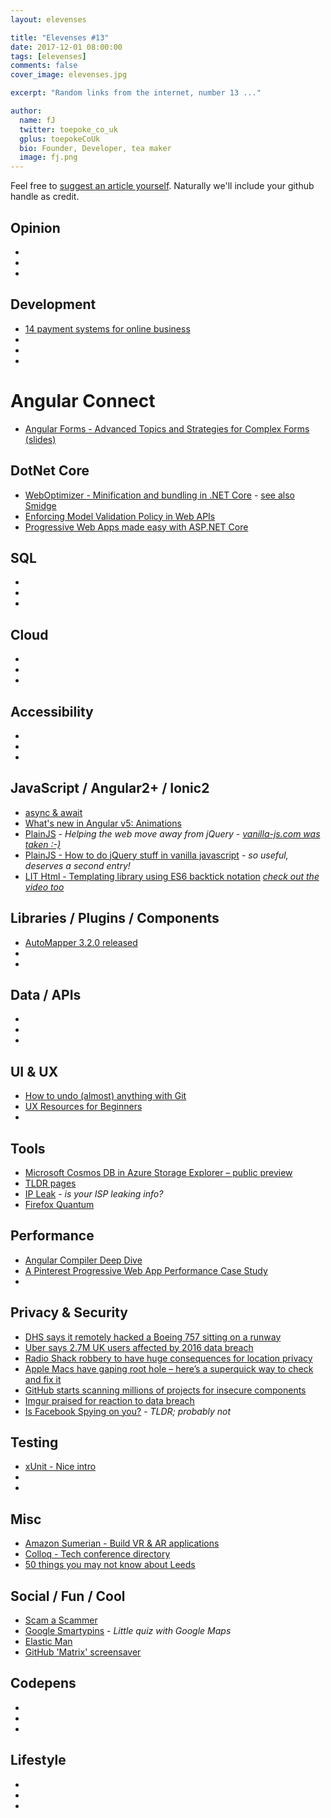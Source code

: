 ```yaml
---
layout: elevenses

title: "Elevenses #13"
date: 2017-12-01 08:00:00
tags: [elevenses]
comments: false
cover_image: elevenses.jpg

excerpt: "Random links from the internet, number 13 ..."

author:
  name: fJ
  twitter: toepoke_co_uk
  gplus: toepokeCoUk
  bio: Founder, Developer, tea maker
  image: fj.png
---
```


Feel free to [suggest an article yourself](https://github.com/toepoke/toepoke.github.io/issues).  Naturally we'll include your github handle as credit.

## Opinion
* []()
* []()
* []()

## Development
* [14 payment systems for online business](https://dev.to/iriskatastic/14-payment-systems-for-online-business-ba5)
* []()
* []()
* []()

# Angular Connect
* [Angular Forms - Advanced Topics and Strategies for Complex Forms (slides)](https://docs.google.com/presentation/d/e/2PACX-1vTS20UdnMGqA3ecrv7ww_7CDKQM8VgdH2tbHl94aXgEsYQ2cyjq62ydU3e3ZF_BaQ64kMyQa0INe2oI/pub?start=false&loop=false&delayms=3000&slide=id.p )

## DotNet Core
* [WebOptimizer - Minification and bundling in .NET Core](https://www.hanselman.com/blog/WebOptimizerABundlerAndMinifierForASPNETCore.aspx) - [see also Smidge](https://www.hanselman.com/blog/LightweightBundlingMinifyingAndCompressionForCSSAndJavaScriptWithASPNETCoreAndSmidge.aspx)
* [Enforcing Model Validation Policy in Web APIs](https://ardalis.com/enforcing-model-validation-policy-in-web-apis)
* [Progressive Web Apps made easy with ASP.NET Core](https://madskristensen.net/blog/progressive-web-apps-made-easy-with-aspnet-core/)

## SQL
* []()
* []()
* []()

## Cloud
* []()
* []()
* []()

## Accessibility
* []()
* []()
* []()

## JavaScript / Angular2+ / Ionic2
* [async & await](https://davidwalsh.name/async-await)
* [What's new in Angular v5: Animations](https://netbasal.com/whats-new-in-angular-v5-animations-274ee7ac78c6)
* [PlainJS](https://plainjs.com/) - *Helping the web move away from jQuery* - *[vanilla-js.com was taken :-)](http://vanilla-js.com/)*
* [PlainJS - How to do jQuery stuff in vanilla javascript](https://plainjs.com/javascript/) - *so useful, deserves a second entry!*
* [LIT Html - Templating library using ES6 backtick notation](https://github.com/PolymerLabs/lit-html/blob/master/README.md) *[check out the video too](https://www.youtube.com/watch?v=ruql541T7gc)*

## Libraries / Plugins / Components
* [AutoMapper 3.2.0 released](https://jimmybogard.com/automapper-6-2-0-released/)
* []()
* []()

## Data / APIs
* []()
* []()
* []()

## UI & UX
* [How to undo (almost) anything with Git](https://github.com/blog/2019-how-to-undo-almost-anything-with-git)
* [UX Resources for Beginners](http://jessicaivins.net/ux-resources-for-beginners)
* []()

## Tools
* [Microsoft Cosmos DB in Azure Storage Explorer – public preview](https://azure.microsoft.com/en-us/blog/microsoft-cosmos-db-in-azure-storage-explorer/)
* [TLDR pages](http://tldr.sh/)
* [IP Leak](https://ipleak.net) - *is your ISP leaking info?*
* [Firefox Quantum](https://www.mozilla.org/en-GB/firefox)

## Performance
* [Angular Compiler Deep Dive](https://blog.angularindepth.com/a-deep-deep-deep-deep-deep-dive-into-the-angular-compiler-5379171ffb7a)
* [A Pinterest Progressive Web App Performance Case Study](https://medium.com/@addyosmani/a-pinterest-progressive-web-app-performance-case-study-3bd6ed2e6154)
* []()

## Privacy & Security
* [DHS says it remotely hacked a Boeing 757 sitting on a runway](https://nakedsecurity.sophos.com/2017/11/15/dhs-says-it-remotely-hacked-a-boeing-757-sitting-on-a-runway/)
* [Uber says 2.7M UK users affected by 2016 data breach](https://techcrunch.com/2017/11/29/uber-says-2-7m-uk-users-affected-by-2016-data-breach)
* [Radio Shack robbery to have huge consequences for location privacy](https://nakedsecurity.sophos.com/2017/11/29/radio-shack-robbery-to-have-huge-consequences-for-location-privacy/)
* [Apple Macs have gaping root hole – here’s a superquick way to check and fix it](https://nakedsecurity.sophos.com/2017/11/28/apple-macs-have-gaping-root-hole-heres-a-superquick-way-to-check-and-fix-it/)
* [GitHub starts scanning millions of projects for insecure components](https://nakedsecurity.sophos.com/2017/11/21/github-starts-scanning-millions-of-projects-for-insecure-components/)
* [Imgur praised for reaction to data breach](https://www.enterprisetimes.co.uk/2017/11/27/imgur-praised-reaction-data-breach/)
* [Is Facebook Spying on you?](https://gimletmedia.com/episode/109-facebook-spying) - *TLDR; probably not*

## Testing
* [xUnit - Nice intro](https://andrewlock.net/creating-parameterised-tests-in-xunit-with-inlinedata-classdata-and-memberdata/)
* []()
* []()

## Misc
* [Amazon Sumerian - Build VR & AR applications](https://aws.amazon.com/sumerian)
* [Colloq - Tech conference directory](https://colloq.io/)
* [50 things you may not know about Leeds](https://leeds-list.com/culture/things-you-probably-dont-know-about-leeds)

## Social / Fun / Cool
* [Scam a Scammer](https://www.rescam.org)
* [Google Smartypins](https://smartypins.withgoogle.com/) - *Little quiz with Google Maps*
* [Elastic Man](http://www.adultswim.com/etcetera/elastic-man/)
* [GitHub 'Matrix' screensaver](http://winterbe.github.io/github-matrix-screensaver)

## Codepens
* []()
* []()
* []()

## Lifestyle
* []()
* []()
* []()

